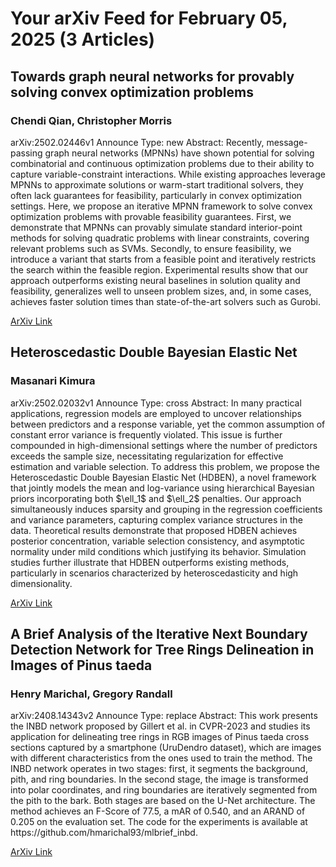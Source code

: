 <h1>Your arXiv Feed for February 05, 2025 (3 Articles)</h1>
<h2>Towards graph neural networks for provably solving convex optimization problems</h2>
<h3>Chendi Qian, Christopher Morris</h3>
<p>arXiv:2502.02446v1 Announce Type: new 
Abstract: Recently, message-passing graph neural networks (MPNNs) have shown potential for solving combinatorial and continuous optimization problems due to their ability to capture variable-constraint interactions. While existing approaches leverage MPNNs to approximate solutions or warm-start traditional solvers, they often lack guarantees for feasibility, particularly in convex optimization settings. Here, we propose an iterative MPNN framework to solve convex optimization problems with provable feasibility guarantees. First, we demonstrate that MPNNs can provably simulate standard interior-point methods for solving quadratic problems with linear constraints, covering relevant problems such as SVMs. Secondly, to ensure feasibility, we introduce a variant that starts from a feasible point and iteratively restricts the search within the feasible region. Experimental results show that our approach outperforms existing neural baselines in solution quality and feasibility, generalizes well to unseen problem sizes, and, in some cases, achieves faster solution times than state-of-the-art solvers such as Gurobi.</p>
<a href='https://arxiv.org/abs/2502.02446'>ArXiv Link</a>

<h2>Heteroscedastic Double Bayesian Elastic Net</h2>
<h3>Masanari Kimura</h3>
<p>arXiv:2502.02032v1 Announce Type: cross 
Abstract: In many practical applications, regression models are employed to uncover relationships between predictors and a response variable, yet the common assumption of constant error variance is frequently violated. This issue is further compounded in high-dimensional settings where the number of predictors exceeds the sample size, necessitating regularization for effective estimation and variable selection. To address this problem, we propose the Heteroscedastic Double Bayesian Elastic Net (HDBEN), a novel framework that jointly models the mean and log-variance using hierarchical Bayesian priors incorporating both $\ell_1$ and $\ell_2$ penalties. Our approach simultaneously induces sparsity and grouping in the regression coefficients and variance parameters, capturing complex variance structures in the data. Theoretical results demonstrate that proposed HDBEN achieves posterior concentration, variable selection consistency, and asymptotic normality under mild conditions which justifying its behavior. Simulation studies further illustrate that HDBEN outperforms existing methods, particularly in scenarios characterized by heteroscedasticity and high dimensionality.</p>
<a href='https://arxiv.org/abs/2502.02032'>ArXiv Link</a>

<h2>A Brief Analysis of the Iterative Next Boundary Detection Network for Tree Rings Delineation in Images of Pinus taeda</h2>
<h3>Henry Marichal, Gregory Randall</h3>
<p>arXiv:2408.14343v2 Announce Type: replace 
Abstract: This work presents the INBD network proposed by Gillert et al. in CVPR-2023 and studies its application for delineating tree rings in RGB images of Pinus taeda cross sections captured by a smartphone (UruDendro dataset), which are images with different characteristics from the ones used to train the method. The INBD network operates in two stages: first, it segments the background, pith, and ring boundaries. In the second stage, the image is transformed into polar coordinates, and ring boundaries are iteratively segmented from the pith to the bark. Both stages are based on the U-Net architecture. The method achieves an F-Score of 77.5, a mAR of 0.540, and an ARAND of 0.205 on the evaluation set. The code for the experiments is available at https://github.com/hmarichal93/mlbrief_inbd.</p>
<a href='https://arxiv.org/abs/2408.14343'>ArXiv Link</a>

